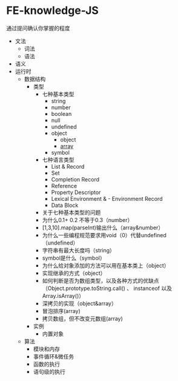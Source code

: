 # FE-knowledge-JS
通过提问确认你掌握的程度

- 文法
  - 词法
  - 语法
- 语义
- 运行时
  - 数据结构
      - 类型
          - 七种基本类型
              - string
              - number
              - boolean
              - null
              - undefined
              - object
                  - object
                  - [array](https://github.com/Vstar18/FE-knowledge-JS/issues/1)
              - symbol
          - 七种语言类型
              -  List & Record
              - Set
              - Completion Record
              - Reference
              - Property Descriptor
              - Lexical Environment & - Environment Record
              - Data Block
         - 关于七种基本类型的问题
          - 为什么0.1+ 0.2 不等于0.3（number）
          - [1,3,10].map(parseInt)输出什么（array&number）
          - 为什么一些编程规范要求用void（0）代替undefined （undefined）
          - 字符串有最大长度吗（string）
          - symbol是什么（symbol）
          - 为什么给对象添加的方法可以用在基本类上（object）
          - 实现继承的方式（object）
          - 如何判断是否为数组类型，以及各种方式的优缺点（Object.prototype.toString.call() 、 instanceof 以及 Array.isArray()）
          - 深拷贝的实现（object&array）
          - 冒泡排序(array)
          - 拷贝数组，但不改变元数组(array)
      - 实例
          - 内置对象
  - 算法
    - 模块和内存
    - 事件循环&微任务
    - 函数的执行
    - 语句级的执行
